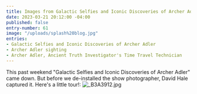 ```yaml
---
title: Images from Galactic Selfies and Iconic Discoveries of Archer Adler
date: 2023-03-21 20:12:00 -04:00
published: false
entry-number: 61
image: "/uploads/splash%20blog.jpg"
entries:
- Galactic Selfies and Iconic Discoveries of Archer Adler
- Archer Adler sighting
- Archer Adler, Ancient Truth Investigator's Time Travel Technician
---
```


This past weekend "Galactic Selfies and Iconic Discoveries of Archer Adler" came down. But before we de-installed the show photographer, David Hale captured it. Here's a little tour!:
![_B3A3912.jpg](/uploads/_B3A3912.jpg)